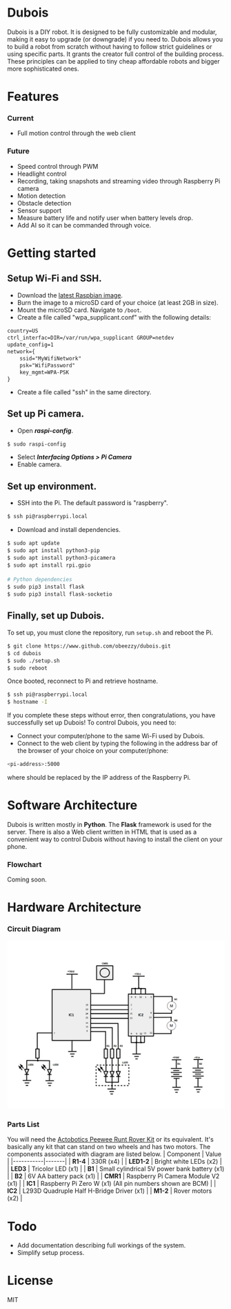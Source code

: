 # Dubois
Dubois is a DIY robot. It is designed to be fully customizable and modular, making it easy to upgrade (or downgrade) if you need to.
Dubois allows you to build a robot from scratch without having to follow strict guidelines or using specific parts. It grants the creator full control of the building process. These principles can be applied to tiny cheap affordable robots and bigger more sophisticated ones.

# Features
### Current
- Full motion control through the web client

### Future
- Speed control through PWM
- Headlight control
- Recording, taking snapshots and streaming video through Raspberry Pi camera
- Motion detection
- Obstacle detection
- Sensor support
- Measure battery life and notify user when battery levels drop.
- Add AI so it can be commanded through voice.

# Getting started
## Setup Wi-Fi and SSH.
- Download the [latest Raspbian image](https://www.raspberrypi.org/downloads/raspbian).
- Burn the image to a microSD card of your choice (at least 2GB in size).
- Mount the microSD card. Navigate to `/boot`.
- Create a file called "wpa_supplicant.conf" with the following details:
```
country=US
ctrl_interfac=DIR=/var/run/wpa_supplicant GROUP=netdev
update_config=1
network={
    ssid="MyWifiNetwork"
    psk="WifiPassword"
    key_mgmt=WPA-PSK
}
```
- Create a file called "ssh" in the same directory.

## Set up Pi camera.
- Open ***raspi-config***.
```sh
$ sudo raspi-config
```
- Select ***Interfacing Options > Pi Camera***
- Enable camera.

## Set up environment.
- SSH into the Pi. The default password is "raspberry".
```sh
$ ssh pi@raspberrypi.local
```
- Download and install dependencies.
```sh
$ sudo apt update
$ sudo apt install python3-pip
$ sudo apt install python3-picamera
$ sudo apt install rpi.gpio

# Python dependencies
$ sudo pip3 install flask
$ sudo pip3 install flask-socketio
```

## Finally, set up Dubois.
To set up, you must clone the repository, run `setup.sh` and reboot the Pi.
```sh
$ git clone https://www.github.com/obeezzy/dubois.git
$ cd dubois
$ sudo ./setup.sh
$ sudo reboot
```
Once booted, reconnect to Pi and retrieve hostname.
```sh
$ ssh pi@raspberrypi.local
$ hostname -I
```

If you complete these steps without error, then congratulations, you have successfully set up Dubois! To control Dubois, you need to:
- Connect your computer/phone to the same Wi-Fi used by Dubois.
- Connect to the web client by typing the following in the address bar of the browser of your choice on your computer/phone:
```sh
<pi-address>:5000
```
where **<pi-address>** should be replaced by the IP address of the Raspberry Pi.

# Software Architecture
Dubois is written mostly in **Python**. The **Flask** framework is used for the server. There is also a Web client written in HTML that is used as a convenient way to control Dubois without having to install the client on your phone.

### Flowchart
Coming soon.

# Hardware Architecture
### Circuit Diagram
![Circuit diagram](https://github.com/obeezzy/dubois/blob/master/docs/images/v0.1.0.png)

### Parts List
You will need the [Actobotics Peewee Runt Rover Kit](https://www.microcenter.com/product/449366/peewee-runt-rover-kit) or its equivalent. It's basically any kit that can stand on two wheels and has two motors. The components associated with diagram are listed below.
| Component | Value |
|-----------|-------|
| **R1-4** | 330R (x4) |
| **LED1-2** | Bright white LEDs (x2) |
| **LED3** | Tricolor LED (x1) |
| **B1** | Small cylindrical 5V power bank battery (x1) |
| **B2** | 6V AA battery pack (x1) |
| **CMR1** | Raspberry Pi Camera Module V2 (x1) |
| **IC1** | Raspberry Pi Zero W (x1) (All pin numbers shown are BCM) |
| **IC2** | L293D Quadruple Half H-Bridge Driver (x1) |
| **M1-2** | Rover motors (x2) |

# Todo
- Add documentation describing full workings of the system.
- Simplify setup process.

# License
MIT
